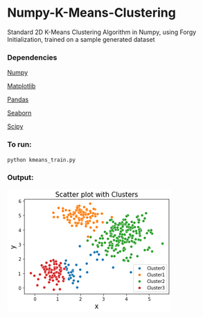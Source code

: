# Numpy-K-Means-Clustering

Standard 2D K-Means Clustering Algorithm in Numpy, using Forgy Initialization, trained on a sample generated dataset

### Dependencies

[Numpy](https://anaconda.org/conda-forge/numpy)

[Matplotlib](https://anaconda.org/conda-forge/matplotlib)

[Pandas](https://anaconda.org/conda-forge/pandas)

[Seaborn](https://anaconda.org/conda-forge/seaborn/)

[Scipy](https://www.scipy.org/install.html)

### To run:
```python
python kmeans_train.py 
``` 

### Output:

![](images/kmeans_plot.png)

